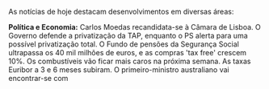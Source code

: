 As notícias de hoje destacam desenvolvimentos em diversas áreas:

**Política e Economia:** Carlos Moedas recandidata-se à Câmara de Lisboa. O Governo defende a privatização da TAP, enquanto o PS alerta para uma possível privatização total. O Fundo de pensões da Segurança Social ultrapassa os 40 mil milhões de euros, e as compras 'tax free' crescem 10%. Os combustíveis vão ficar mais caros na próxima semana. As taxas Euribor a 3 e 6 meses subiram. O primeiro-ministro australiano vai encontrar-se com